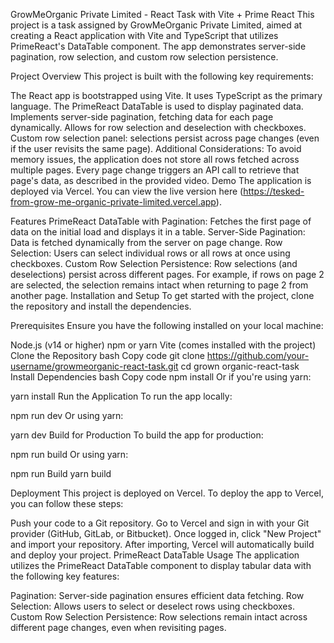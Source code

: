 GrowMeOrganic Private Limited - React Task with Vite + Prime React
This project is a task assigned by GrowMeOrganic Private Limited, aimed at creating a React application with Vite and TypeScript that utilizes PrimeReact's DataTable component. The app demonstrates server-side pagination, row selection, and custom row selection persistence.

Project Overview
This project is built with the following key requirements:

The React app is bootstrapped using Vite.
It uses TypeScript as the primary language.
The PrimeReact DataTable is used to display paginated data.
Implements server-side pagination, fetching data for each page dynamically.
Allows for row selection and deselection with checkboxes.
Custom row selection panel: selections persist across page changes (even if the user revisits the same page).
Additional Considerations:
To avoid memory issues, the application does not store all rows fetched across multiple pages.
Every page change triggers an API call to retrieve that page's data, as described in the provided video.
Demo
The application is deployed via Vercel. You can view the live version here (https://tesked-from-grow-me-organic-private-limited.vercel.app).

Features
PrimeReact DataTable with Pagination: Fetches the first page of data on the initial load and displays it in a table.
Server-Side Pagination: Data is fetched dynamically from the server on page change.
Row Selection: Users can select individual rows or all rows at once using checkboxes.
Custom Row Selection Persistence: Row selections (and deselections) persist across different pages. For example, if rows on page 2 are selected, the selection remains intact when returning to page 2 from another page.
Installation and Setup
To get started with the project, clone the repository and install the dependencies.

Prerequisites
Ensure you have the following installed on your local machine:

Node.js (v14 or higher)
npm or yarn
Vite (comes installed with the project)
Clone the Repository
bash
Copy code
git clone https://github.com/your-username/growmeorganic-react-task.git
cd grown organic-react-task
Install Dependencies
bash
Copy code
npm install
Or if you're using yarn:


yarn install
Run the Application
To run the app locally:

npm run dev
Or using yarn:

yarn dev
Build for Production
To build the app for production:

npm run build
Or using yarn:

npm run Build
yarn build

Deployment
This project is deployed on Vercel. To deploy the app to Vercel, you can follow these steps:

Push your code to a Git repository.
Go to Vercel and sign in with your Git provider (GitHub, GitLab, or Bitbucket).
Once logged in, click "New Project" and import your repository.
After importing, Vercel will automatically build and deploy your project.
PrimeReact DataTable Usage
The application utilizes the PrimeReact DataTable component to display tabular data with the following key features:

Pagination: Server-side pagination ensures efficient data fetching.
Row Selection: Allows users to select or deselect rows using checkboxes.
Custom Row Selection Persistence: Row selections remain intact across different page changes, even when revisiting pages.
